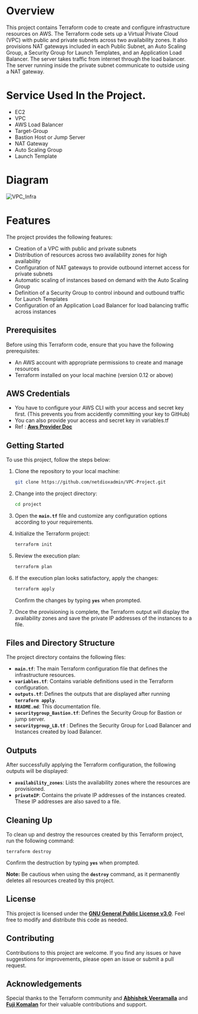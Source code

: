 # Overview

This project contains Terraform code to create and configure infrastructure resources on AWS. The Terraform code sets up a Virtual Private Cloud (VPC) with public and private subnets across two availability zones. It also provisions NAT gateways included in each Public Subnet, an Auto Scaling Group, a Security Group for Launch Templates, and an Application Load Balancer. The server takes traffic from internet through the load balancer. The server running inside the private subnet communicate to outside using a NAT gateway.

# Service Used In the Project.

- EC2
- VPC
- AWS Load Balancer
- Target-Group
- Bastion Host or Jump Server
- NAT Gateway
- Auto Scaling Group
- Launch Template
# Diagram 
![VPC_Infra](https://s3.ap-south-1.amazonaws.com/cloudfront.samv.tech/VPC_Infra.png)

# Features
The project provides the following features:

- Creation of a VPC with public and private subnets
- Distribution of resources across two availability zones for high availability
- Configuration of NAT gateways to provide outbound internet access for private subnets
- Automatic scaling of instances based on demand with the Auto Scaling Group
- Definition of a Security Group to control inbound and outbound traffic for Launch Templates
- Configuration of an Application Load Balancer for load balancing traffic across instances

## **Prerequisites**

Before using this Terraform code, ensure that you have the following prerequisites:

- An AWS account with appropriate permissions to create and manage resources
- Terraform installed on your local machine (version 0.12 or above)
## AWS Credentials
 - You have to configure your AWS CLI with your access and secret key first. (This prevents you from accidently committing your key to GitHub)
 - You can also provide your access and secret key in variables.tf
 - Ref : **[Aws Provider Doc](https://registry.terraform.io/providers/hashicorp/aws/latest/docs)**

## **Getting Started**

To use this project, follow the steps below:

1. Clone the repository to your local machine:
    
    ```bash
    git clone https://github.com/netdioxadmin/VPC-Project.git
    ```
    
2. Change into the project directory:
    
    ```bash
    cd project
    ```
    
3. Open the **`main.tf`** file and customize any configuration options according to your requirements.
4. Initialize the Terraform project:
    
    ```bash
    terraform init
    ```
    
5. Review the execution plan:
    
    ```bash
    terraform plan
    ```
    
6. If the execution plan looks satisfactory, apply the changes:
    
    ```bash
    terraform apply
    ```
    
    Confirm the changes by typing **`yes`** when prompted.
    
7. Once the provisioning is complete, the Terraform output will display the availability zones and save the private IP addresses of the instances to a file.

## **Files and Directory Structure**

The project directory contains the following files:

- **`main.tf`**: The main Terraform configuration file that defines the infrastructure resources.
- **`variables.tf`**: Contains variable definitions used in the Terraform configuration.
- **`outputs.tf`**: Defines the outputs that are displayed after running **`terraform apply`**.
- **`README.md`**: This documentation file.
- **`securitygroup_Bastion.tf`**: Defines the Security Group for Bastion or jump server.
- **`securitygroup_LB.tf`** : Defines the Security Group for Load Balancer and Instances created by load Balancer.

## **Outputs**

After successfully applying the Terraform configuration, the following outputs will be displayed:

- **`availability_zones`**: Lists the availability zones where the resources are provisioned.
- **`privateIP`**: Contains the private IP addresses of the instances created. These IP addresses are also saved to a file.

## **Cleaning Up**

To clean up and destroy the resources created by this Terraform project, run the following command:

```
terraform destroy
```

Confirm the destruction by typing **`yes`** when prompted.

**Note:** Be cautious when using the **`destroy`** command, as it permanently deletes all resources created by this project.

## **License**

This project is licensed under the **[GNU General Public License v3.0](https://github.com/netdioxadmin/VPC-Project/blob/main/LICENSE)**. Feel free to modify and distribute this code as needed.

## **Contributing**

Contributions to this project are welcome. If you find any issues or have suggestions for improvements, please open an issue or submit a pull request.

## **Acknowledgements**

Special thanks to the Terraform community and **[Abhishek Veeramalla](https://github.com/iam-veeramalla)** and **[Fuji Komalan](https://github.com/fujikomalan)** for their valuable contributions and support.

